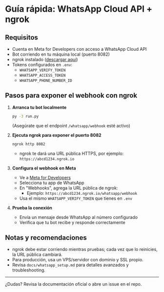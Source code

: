 # Guía rápida: WhatsApp Cloud API + ngrok

## Requisitos
- Cuenta en Meta for Developers con acceso a WhatsApp Cloud API
- Bot corriendo en tu máquina local (puerto 8082)
- ngrok instalado ([descargar aquí](https://ngrok.com/download))
- Tokens configurados en `.env`:
  - `WHATSAPP_VERIFY_TOKEN`
  - `WHATSAPP_ACCESS_TOKEN`
  - `WHATSAPP_PHONE_NUMBER_ID`

## Pasos para exponer el webhook con ngrok

1. **Arranca tu bot localmente**
   ```cmd
   py -3 run.py
   ```
   (Asegúrate que el endpoint `/whatsapp/webhook` esté activo)

2. **Ejecuta ngrok para exponer el puerto 8082**
   ```cmd
   ngrok http 8082
   ```
   - ngrok te dará una URL pública HTTPS, por ejemplo: `https://abcd1234.ngrok.io`

3. **Configura el webhook en Meta**
   - Ve a [Meta for Developers](https://developers.facebook.com/apps/)
   - Selecciona tu app de WhatsApp
   - En "Webhooks", agrega la URL pública de ngrok:
     - Ejemplo: `https://abcd1234.ngrok.io/whatsapp/webhook`
   - Usa el mismo `WHATSAPP_VERIFY_TOKEN` que tienes en `.env`

4. **Prueba la conexión**
   - Envía un mensaje desde WhatsApp al número configurado
   - Verifica que tu bot recibe y responde correctamente

## Notas y recomendaciones
- ngrok debe estar corriendo mientras pruebas; cada vez que lo reinicies, la URL pública cambiará.
- Para producción, usa un VPS/servidor con dominio y SSL propio.
- Revisa `docs/whatsapp_setup.md` para detalles avanzados y troubleshooting.

---

¿Dudas? Revisa la documentación oficial o abre un issue en el repo.